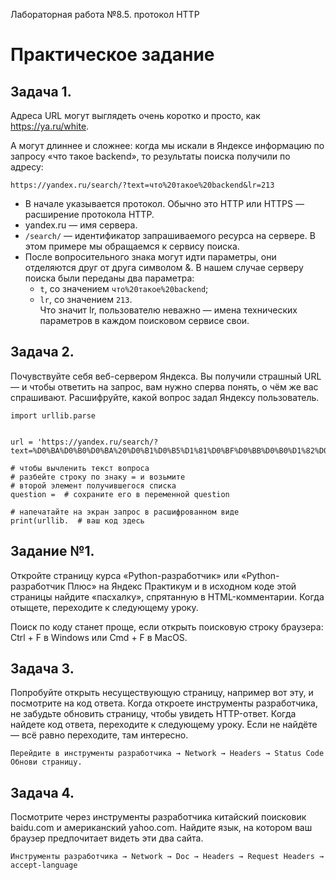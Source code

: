 Лабораторная работа №8.5. протокол HTTP

# Практическое задание
## Задача 1.

Адреса URL могут выглядеть очень коротко и просто, как https://ya.ru/white.  

А могут длиннее и сложнее: когда мы искали в Яндексе информацию по запросу «что такое backend», то результаты поиска получили по адресу: 

```
https://yandex.ru/search/?text=что%20такое%20backend&lr=213
```
+ В начале указывается протокол. Обычно это HTTP или HTTPS — расширение протокола HTTP.
+ yandex.ru — имя сервера.
+ `/search/` — идентификатор запрашиваемого ресурса на сервере. В этом примере мы обращаемся к сервису поиска.
+ После вопросительного знака могут идти параметры, они отделяются друг от друга символом &. В нашем случае серверу поиска были переданы два параметра:
   + `t`, со значением `что%20такое%20backend`;
   + `lr`, со значением `213`.  
      Что значит lr, пользователю неважно — имена технических параметров в каждом поисковом сервисе свои.  
 
## Задача 2.

Почувствуйте себя веб-сервером Яндекса. Вы получили страшный URL — и чтобы ответить на запрос, вам нужно сперва понять, о чём же вас спрашивают.
Расшифруйте, какой вопрос задал Яндексу пользователь.  

```
import urllib.parse


url = 'https://yandex.ru/search/?text=%D0%BA%D0%B0%D0%BA%20%D0%B1%D0%B5%D1%81%D0%BF%D0%BB%D0%B0%D1%82%D0%BD%D0%BE%20%D0%B5%D0%B7%D0%B4%D0%B8%D1%82%D1%8C%20%D0%BD%D0%B0%20%D1%82%D0%B0%D0%BA%D1%81%D0%B8'

# чтобы вычленить текст вопроса
# разбейте строку по знаку = и возьмите
# второй элемент получившегося списка 
question =  # сохраните его в переменной question

# напечатайте на экран запрос в расшифрованном виде
print(urllib.  # ваш код здесь
```

## Задание №1.

Откройте страницу курса «Python-разработчик» или «Python-разработчик Плюс» на Яндекс Практикум и в исходном коде этой страницы найдите «пасхалку», спрятанную в HTML-комментарии. Когда отыщете, переходите к следующему уроку.  

Поиск по коду станет проще, если открыть поисковую строку браузера: Ctrl + F в Windows или Cmd + F в MacOS.  

## Задача 3.

Попробуйте открыть несуществующую страницу, например вот эту, и посмотрите на код ответа. Когда откроете инструменты разработчика, не забудьте обновить страницу, чтобы увидеть HTTP-ответ. Когда найдете код ответа, переходите к следующему уроку. Если не найдёте — всё равно переходите, там интересно.  
```
Перейдите в инструменты разработчика → Network → Headers → Status Code
Обнови страницу.
```
## Задача 4.

Посмотрите через инструменты разработчика китайский поисковик baidu.com и американский yahoo.com. Найдите язык, на котором ваш браузер предпочитает видеть эти два сайта.  

```
Инструменты разработчика → Network → Doc → Headers → Request Headers → accept-language
```